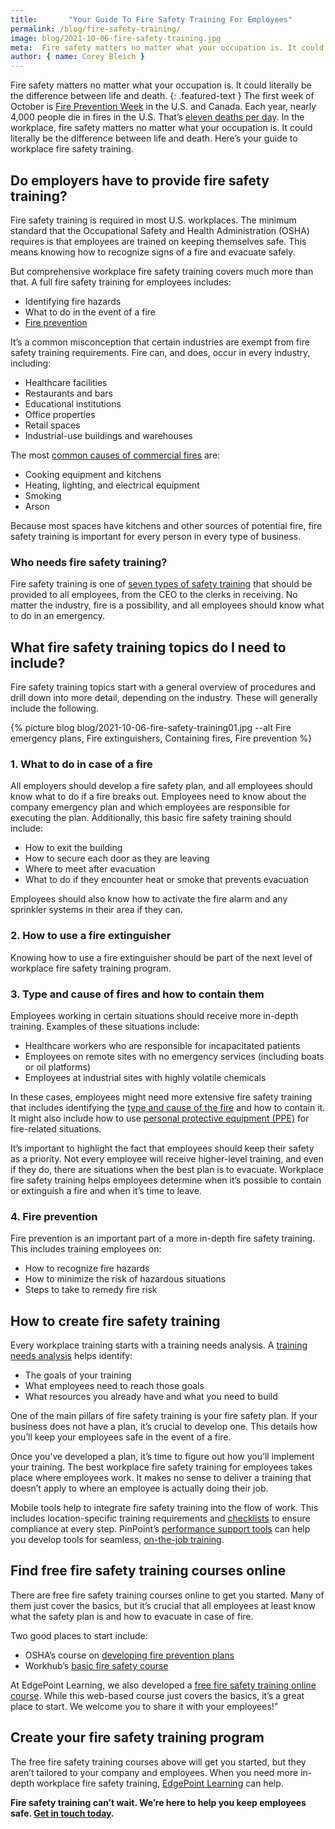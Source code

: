 ```yaml
---
title:       "Your Guide To Fire Safety Training For Employees"
permalink: /blog/fire-safety-training/
image: blog/2021-10-06-fire-safety-training.jpg
meta:  Fire safety matters no matter what your occupation is. It could literally be the difference between life and death. Here’s your guide to workplace fire safety training.
author: { name: Corey Bleich }
---
```


Fire safety matters no matter what your occupation is. It could literally be the difference between life and death.
{: .featured-text }
​​
The first week of October is [Fire Prevention Week](https://www.nfpa.org/Events/Events/Fire-Prevention-Week) in the U.S. and Canada. Each year, nearly 4,000 people die in fires in the U.S. That’s [eleven deaths per day](https://www.usfa.fema.gov/data/statistics/fire_death_rates.html). In the workplace, fire safety matters no matter what your occupation is. It could literally be the difference between life and death. Here’s your guide to workplace fire safety training.

## Do employers have to provide fire safety training?

Fire safety training is required in most U.S. workplaces. The minimum standard that the Occupational Safety and Health Administration (OSHA) requires is that employees are trained on keeping themselves safe. This means knowing how to recognize signs of a fire and evacuate safely.

But comprehensive workplace fire safety training covers much more than that. A full fire safety training for employees includes:

* Identifying fire hazards
* What to do in the event of a fire
* [Fire prevention](https://www.osha.gov/sites/default/files/2019-03/fireprotection.pdf)

It’s a common misconception that certain industries are exempt from fire safety training requirements. Fire can, and does, occur in every industry, including:

* Healthcare facilities
* Restaurants and bars
* Educational institutions
* Office properties
* Retail spaces
* Industrial-use buildings and warehouses

The most [common causes of commercial fires](https://www.unifourfire.com/blog/common-causes-commercial-fires) are:

* Cooking equipment and kitchens
* Heating, lighting, and electrical equipment
* Smoking
* Arson

Because most spaces have kitchens and other sources of potential fire, fire safety training is important for every person in every type of business.

### Who needs fire safety training?

Fire safety training is one of [seven types of safety training](/blog/employee-safety-training-topics/) that should be provided to all employees, from the CEO to the clerks in receiving. No matter the industry, fire is a possibility, and all employees should know what to do in an emergency.

## What fire safety training topics do I need to include?

Fire safety training topics start with a general overview of procedures and drill down into more detail, depending on the industry. These will generally include the following.  


{% picture blog blog/2021-10-06-fire-safety-training01.jpg --alt Fire emergency plans, Fire extinguishers, Containing fires, Fire prevention %}



### 1. What to do in case of a fire

All employers should develop a fire safety plan, and all employees should know what to do if a fire breaks out. Employees need to know about the company emergency plan and which employees are responsible for executing the plan. Additionally, this basic fire safety training should include:

* How to exit the building
* How to secure each door as they are leaving
* Where to meet after evacuation
* What to do if they encounter heat or smoke that prevents evacuation

Employees should also know how to activate the fire alarm and any sprinkler systems in their area if they can.

### 2. How to use a fire extinguisher

Knowing how to use a fire extinguisher should be part of the next level of workplace fire safety training program.

### 3. Type and cause of fires and how to contain them

Employees working in certain situations should receive more in-depth training. Examples of these situations include:

* Healthcare workers who are responsible for incapacitated patients
* Employees on remote sites with no emergency services (including boats or oil platforms)
* Employees at industrial sites with highly volatile chemicals

In these cases, employees might need more extensive fire safety training that includes identifying the [type and cause of the fire](https://www.osha.gov/sites/default/files/2019-03/fireprotection.pdf) and how to contain it. It might also include how to use [personal protective equipment (PPE)](/blog/ppe-training/) for fire-related situations.

It’s important to highlight the fact that employees should keep their safety as a priority. Not every employee will receive higher-level training, and even if they do, there are situations when the best plan is to evacuate. Workplace fire safety training helps employees determine when it’s possible to contain or extinguish a fire and when it’s time to leave.

### 4. Fire prevention

Fire prevention is an important part of a more in-depth fire safety training. This includes training employees on:

* How to recognize fire hazards
* How to minimize the risk of hazardous situations
* Steps to take to remedy fire risk

## How to create fire safety training

Every workplace training starts with a training needs analysis. A [training needs analysis](/blog/training-needs-analysis/) helps identify:

* The goals of your training
* What employees need to reach those goals
* What resources you already have and what you need to build

One of the main pillars of fire safety training is your fire safety plan. If your business does not have a plan, it’s crucial to develop one. This details how you’ll keep your employees safe in the event of a fire.

Once you’ve developed a plan, it’s time to figure out how you’ll implement your training. The best workplace fire safety training for employees takes place where employees work. It makes no sense to deliver a training that doesn’t apply to where an employee is actually doing their job.

Mobile tools help to integrate fire safety training into the flow of work. This includes location-specific training requirements and [checklists](/blog/safety-inspection-checklist/) to ensure compliance at every step. PinPoint’s [performance support tools](/performance-support/) can help you develop tools for seamless, [on-the-job training](/blog/on-the-job-training-advantages/).

## Find free fire safety training courses online

There are free fire safety training courses online to get you started. Many of them just cover the basics, but it’s crucial that all employees at least know what the safety plan is and how to evacuate in case of fire.

Two good places to start include:

* OSHA’s course on [developing fire prevention plans](https://www.oshatrain.org/courses/mods/718e.html)
* Workhub’s [basic fire safety course](https://www.workhub.com/features/training/fire-safety)

At EdgePoint Learning, we also developed a [free fire safety training online course](https://rise.articulate.com/share/8E5beQn0df8PjycMvakgpvPnSumKkdTy). While this web-based course just covers the basics, it’s a great place to start. We welcome you to share it with your employees!"

## Create your fire safety training program

The free fire safety training courses above will get you started, but they aren’t tailored to your company and employees. When you need more in-depth workplace fire safety training, [EdgePoint Learning](https://www.edgepointlearning.com/) can help.

**Fire safety training can’t wait. We’re here to help you keep employees safe. [Get in touch today](/contact/).**
